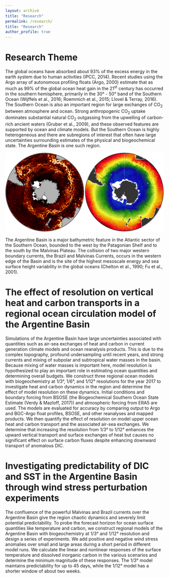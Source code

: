 ```yaml
---
layout: archive
title: "Research"
permalink: /research/
title: "Research"
author_profile: true
---
```


Research Theme
======
The global oceans have absorbed about 93% of the excess energy in the earth system due to human activities (IPCC, 2014). Recent studies using the Argo array of autonomous profiling floats (Argo, 2000) estimate that as much as 99% of the global ocean heat gain in the 21<sup>st</sup> century has occurred in the southern hemisphere, primarily in the 30° - 50° band of the Southern Ocean (Wijffels
et al., 2016; Roemmich et al., 2015; Llovel & Terray, 2016). The Southern Ocean is also an important region for large exchanges of CO<sub>2</sub> between atmosphere and ocean. Strong anthropogenic CO<sub>2</sub> uptake dominates substantial natural CO<sub>2</sub> outgassing from the upwelling of carbon-rich ancient waters (Gruber et al., 2009), and these observed features are supported by ocean and climate models. But the Southern Ocean is highly heterogeneous and there are subregions of interest that often have large uncertainties surrounding estimates of the physical and biogeochemical state. The Argentine Basin is one such region. 

<img src="/images/SO.png">

The Argentine Basin is a major bathymetric feature in the Atlantic sector of the Southern Ocean, bounded to the west by the Patagonian Shelf and to the south by the Malvinas Plateau. The collision of two major western boundary currents, the Brazil and Malvinas Currents, occurs in the western edge of the Basin and is the site of the highest mesoscale energy and sea surface height variability in the global oceans (Chelton et al., 1990; Fu et al., 2001).


The effect of resolution on vertical heat and carbon transports in a regional ocean circulation model of the Argentine Basin
======

Simulations of the Argentine Basin have large uncertainties associated with quantities such as air-sea exchanges of heat and carbon in current generation climate models and ocean reanalysis products. This is due to the complex topography, profound undersampling until recent years, and strong currents and mixing of subpolar and subtropical water masses in the basin. Because mixing of water masses is important here, model resolution is hypothesized to play an important role in estimating ocean quantities and determining overall budgets. We construct three regional ocean models with biogeochemistry at 1/3°, 1/6°, and 1/12° resolutions for the year 2017 to investigate heat and carbon dynamics in the region and determine the effect of model resolution on these dynamics. Initial conditions and boundary forcing from BSOSE (the Biogeochemical Southern Ocean State Estimate (Verdy & Mazloff, 2017)) and atmospheric forcing from ERA5 are used. The models are evaluated for accuracy by comparing output to Argo and BGC-Argo float profiles, BSOSE, and other reanalyses and mapped products. We then quantify the effect of resolution on model upper ocean heat and carbon transport and the associated air-sea exchanges. We determine that increasing the resolution from 1/3° to 1/12° enhances the upward vertical transport and surface exchanges of heat but causes no significant effect on surface carbon fluxes despite enhancing downward transport of anomalous DIC.

Investigating predictability of DIC and SST in the Argentine Basin through wind stress perturbation experiments
======

The confluence of the powerful Malvinas and Brazil currents over the Argentine Basin give the region chaotic dynamics and severely limit potential predictability. To probe the forecast horizon for ocean surface quantities like temperature and carbon, we construct regional models of the Argentine Basin with biogeochemistry at 1/3° and 1/12° resolution and design a series of experiments. We add positive and negative wind stress anomalies over small and large areas during a short period in different model runs. We calculate the linear and nonlinear responses of the surface temperature and dissolved inorganic carbon in the various scenarios and determine the minimum magnitude of these responses. The 1/3° model maintains predictability for up to 45 days, while the 1/12° model has a shorter window of about two weeks.








